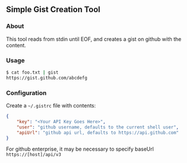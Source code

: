## Simple Gist Creation Tool

### About

This tool reads from stdin until EOF, and creates a gist on github with the content.

### Usage

```bash
$ cat foo.txt | gist
https://gist.github.com/abcdefg
```

### Configuration

Create a `~/.gistrc` file with contents:

```json
{
    "key": "<Your API Key Goes Here>",
    "user": "github username, defaults to the current shell user",
    "apiUrl": "github api url, defaults to https://api.github.com"
}
```

For github enterprise, it may be necessary to specify baseUrl `https://[host]/api/v3`
